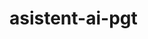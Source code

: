 # asistent-ai-pgt
<script type="text/javascript">
  (function(d, t) {
      var v = d.createElement(t), s = d.getElementsByTagName(t)[0];
      v.onload = function() {
        window.voiceflow.chat.load({
          verify: { projectID: '6880834ffec6de56176e03f6' },
          url: 'https://general-runtime.voiceflow.com',
          versionID: '6880834ffec6de56176e03f7',
          voice: {
            url: "https://runtime-api.voiceflow.com"
          }
        });
      }
      v.src = "https://cdn.voiceflow.com/widget-next/bundle.mjs"; v.type = "text/javascript"; s.parentNode.insertBefore(v, s);
  })(document, 'script');
</script>
